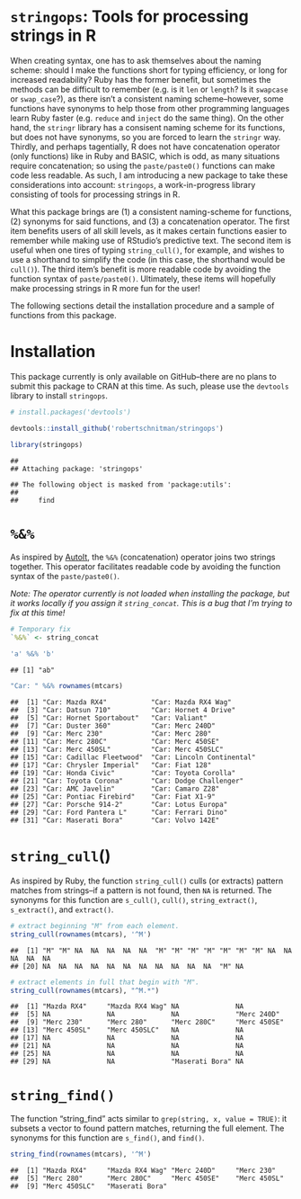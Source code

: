 `stringops`: Tools for processing strings in R
==============================================

When creating syntax, one has to ask themselves about the naming scheme:
should I make the functions short for typing efficiency, or long for
increased readability? Ruby has the former benefit, but sometimes the
methods can be difficult to remember (e.g. is it `len` or `length`? Is
it `swapcase` or `swap_case`?), as there isn’t a consistent naming
scheme–however, some functions have synonyms to help those from other
programming languages learn Ruby faster (e.g. `reduce` and `inject` do
the same thing). On the other hand, the `stringr` library has a
consisent naming scheme for its functions, but does not have synonyms,
so you are forced to learn the `stringr` way. Thirdly, and perhaps
tagentially, R does not have concatenation operator (only functions)
like in Ruby and BASIC, which is odd, as many situations require
concatenation; so using the `paste/paste0()` functions can make code
less readable. As such, I am introducing a new package to take these
considerations into account: `stringops`, a work-in-progress library
consisting of tools for processing strings in R.

What this package brings are (1) a consistent naming-scheme for
functions, (2) synonyms for said functions, and (3) a concatenation
operator. The first item benefits users of all skill levels, as it makes
certain functions easier to remember while making use of RStudio’s
predictive text. The second item is useful when one tires of typing
`string_cull()`, for example, and wishes to use a shorthand to simplify
the code (in this case, the shorthand would be `cull()`). The third
item’s benefit is more readable code by avoiding the function syntax of
`paste/paste0()`. Ultimately, these items will hopefully make processing
strings in R more fun for the user!

The following sections detail the installation procedure and a sample of
functions from this package.

Installation
============

This package currently is only available on GitHub–there are no plans to
submit this package to CRAN at this time. As such, please use the
`devtools` library to install `stringops`.

``` r
# install.packages('devtools')

devtools::install_github('robertschnitman/stringops')
```

``` r
library(stringops)
```

    ## 
    ## Attaching package: 'stringops'

    ## The following object is masked from 'package:utils':
    ## 
    ##     find

`%&%`
=====

As inspired by
[AutoIt](https://www.autoitscript.com/autoit3/docs/intro/lang_operators.htm),
the `%&%` (concatenation) operator joins two strings together. This
operator facilitates readable code by avoiding the function syntax of
the `paste/paste0()`.

*Note: The operator currently is not loaded when installing the package,
but it works locally if you assign it `string_concat`. This is a bug
that I’m trying to fix at this time!*

``` r
# Temporary fix
`%&%` <- string_concat
```

``` r
'a' %&% 'b'
```

    ## [1] "ab"

``` r
"Car: " %&% rownames(mtcars)
```

    ##  [1] "Car: Mazda RX4"           "Car: Mazda RX4 Wag"      
    ##  [3] "Car: Datsun 710"          "Car: Hornet 4 Drive"     
    ##  [5] "Car: Hornet Sportabout"   "Car: Valiant"            
    ##  [7] "Car: Duster 360"          "Car: Merc 240D"          
    ##  [9] "Car: Merc 230"            "Car: Merc 280"           
    ## [11] "Car: Merc 280C"           "Car: Merc 450SE"         
    ## [13] "Car: Merc 450SL"          "Car: Merc 450SLC"        
    ## [15] "Car: Cadillac Fleetwood"  "Car: Lincoln Continental"
    ## [17] "Car: Chrysler Imperial"   "Car: Fiat 128"           
    ## [19] "Car: Honda Civic"         "Car: Toyota Corolla"     
    ## [21] "Car: Toyota Corona"       "Car: Dodge Challenger"   
    ## [23] "Car: AMC Javelin"         "Car: Camaro Z28"         
    ## [25] "Car: Pontiac Firebird"    "Car: Fiat X1-9"          
    ## [27] "Car: Porsche 914-2"       "Car: Lotus Europa"       
    ## [29] "Car: Ford Pantera L"      "Car: Ferrari Dino"       
    ## [31] "Car: Maserati Bora"       "Car: Volvo 142E"

`string_cull`()
===============

As inspired by Ruby, the function `string_cull()` culls (or extracts)
pattern matches from strings–if a pattern is not found, then `NA` is
returned. The synonyms for this function are `s_cull()`, `cull()`,
`string_extract()`, `s_extract()`, and `extract()`.

``` r
# extract beginning "M" from each element.
string_cull(rownames(mtcars), '^M')
```

    ##  [1] "M" "M" NA  NA  NA  NA  NA  "M" "M" "M" "M" "M" "M" "M" NA  NA  NA  NA  NA 
    ## [20] NA  NA  NA  NA  NA  NA  NA  NA  NA  NA  NA  "M" NA

``` r
# extract elements in full that begin with "M".
string_cull(rownames(mtcars), "^M.*")
```

    ##  [1] "Mazda RX4"     "Mazda RX4 Wag" NA              NA             
    ##  [5] NA              NA              NA              "Merc 240D"    
    ##  [9] "Merc 230"      "Merc 280"      "Merc 280C"     "Merc 450SE"   
    ## [13] "Merc 450SL"    "Merc 450SLC"   NA              NA             
    ## [17] NA              NA              NA              NA             
    ## [21] NA              NA              NA              NA             
    ## [25] NA              NA              NA              NA             
    ## [29] NA              NA              "Maserati Bora" NA

`string_find()`
===============

The function “string\_find” acts similar to
`grep(string, x, value = TRUE)`: it subsets a vector to found pattern
matches, returning the full element. The synonyms for this function are
`s_find()`, and `find()`.

``` r
string_find(rownames(mtcars), '^M')
```

    ##  [1] "Mazda RX4"     "Mazda RX4 Wag" "Merc 240D"     "Merc 230"     
    ##  [5] "Merc 280"      "Merc 280C"     "Merc 450SE"    "Merc 450SL"   
    ##  [9] "Merc 450SLC"   "Maserati Bora"
